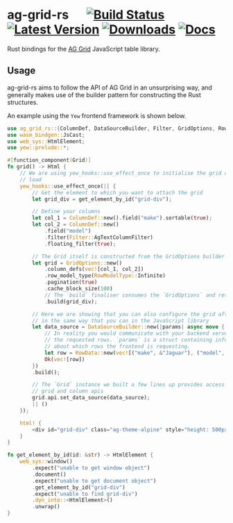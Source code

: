 # ag-grid-rs &emsp; [![Build Status]][actions] [![Latest Version]][crates.io] [![Downloads]][crates.io] [![Docs]][docs.rs]

[Build Status]: https://img.shields.io/github/workflow/status/mfreeborn/ag-grid-rs/CI/main
[actions]: https://github.com/mfreeborn/ag-grid-rs/actions?query=branch%3Amain
[Latest Version]: https://img.shields.io/crates/v/ag-grid-rs.svg
[Downloads]: https://img.shields.io/crates/d/ag-grid-rs.svg
[crates.io]: https://crates.io/crates/ag-grid-rs
[Docs]: https://img.shields.io/badge/docs-latest-blue.svg
[docs.rs]: https://docs.rs/ag-grid-rs/latest/ag_grid_rs

Rust bindings for the [AG Grid](https://www.ag-grid.com/) JavaScript table library.

## Usage

ag-grid-rs aims to follow the API of AG Grid in an unsurprising way, and generally makes use of the builder pattern for constructing the Rust structures.

An example using the `Yew` frontend framework is shown below.

```rust
use ag_grid_rs::{ColumnDef, DataSourceBuilder, Filter, GridOptions, RowData, RowModelType};
use wasm_bindgen::JsCast;
use web_sys::HtmlElement;
use yew::prelude::*;

#[function_component(Grid)]
fn grid() -> Html {
    // We are using yew_hooks::use_effect_once to initialise the grid once on page
    // load
    yew_hooks::use_effect_once(|| {
        // Get the element to which you want to attach the grid
        let grid_div = get_element_by_id("grid-div");

        // Define your columns
        let col_1 = ColumnDef::new().field("make").sortable(true);
        let col_2 = ColumnDef::new()
            .field("model")
            .filter(Filter::AgTextColumnFilter)
            .floating_filter(true);

        // The Grid itself is constructed from the GridOptions builder struct
        let grid = GridOptions::new()
            .column_defs(vec![col_1, col_2])
            .row_model_type(RowModelType::Infinite)
            .pagination(true)
            .cache_block_size(100)
            // The `build` finaliser consumes the `GridOptions` and returns a `Grid` instance
            .build(grid_div);

        // Here we are showing that you can also configure the grid after it is built,
        // in the same way that you can in the JavaScript library
        let data_source = DataSourceBuilder::new(|params| async move {
            // In reality you would communicate with your backend server here to retrieve
            // the requested rows. `params` is a struct containing information
            // about which rows the frontend is requesting.
            let row = RowData::new(vec![("make", &"Jaguar"), ("model", &"F-Type")]);
            Ok(vec![row])
        })
        .build();

        // The `Grid` instance we built a few lines up provides access to the underlying
        // grid and column apis
        grid.api.set_data_source(data_source);
        || ()
    });

    html! {
        <div id="grid-div" class="ag-theme-alpine" style="height: 500px"/>
    }
}

fn get_element_by_id(id: &str) -> HtmlElement {
    web_sys::window()
        .expect("unable to get window object")
        .document()
        .expect("unable to get document object")
        .get_element_by_id("grid-div")
        .expect("unable to find grid-div")
        .dyn_into::<HtmlElement>()
        .unwrap()
}
```